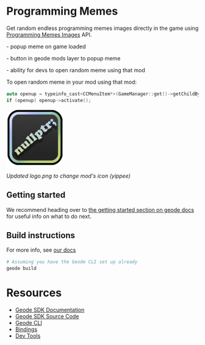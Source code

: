 # Programming Memes

Get random endless programming memes images directly in the game using [Programming Memes Images](https://rapidapi.com/kaushalsharma880-GAglnDIvTy/api/programming-memes-images) API.

\- popup meme on game loaded

\- button in geode mods layer to popup meme

\- ability for devs to open random meme using that mod

To open random meme in your mod using that mod:
```cpp
auto openup = typeinfo_cast<CCMenuItem*>(GameManager::get()->getChildByID("popup-random-meme"));
if (openup) openup->activate();
```

<img src="logo.png" width="150" alt="the mod's logo" />

*Updated logo.png to change mod's icon (yippee)*

## Getting started
We recommend heading over to [the getting started section on geode docs](https://docs.geode-sdk.org/getting-started/) for useful info on what to do next.

## Build instructions
For more info, see [our docs](https://docs.geode-sdk.org/getting-started/create-mod#build)
```sh
# Assuming you have the Geode CLI set up already
geode build
```

# Resources
* [Geode SDK Documentation](https://docs.geode-sdk.org/)
* [Geode SDK Source Code](https://github.com/geode-sdk/geode/)
* [Geode CLI](https://github.com/geode-sdk/cli)
* [Bindings](https://github.com/geode-sdk/bindings/)
* [Dev Tools](https://github.com/geode-sdk/DevTools)
